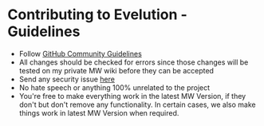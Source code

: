 # Contributing to Evelution - Guidelines
- Follow [GitHub Community Guidelines](https://docs.github.com/articles/github-community-guidelines)
- All changes should be checked for errors since those changes will be tested on my private MW wiki before they can be accepted
- Send any security issue [here](https://github.com/AWikia/SkinEvelution/security/advisories/new)
- No hate speech or anything 100% unrelated to the project
- You're free to make everything work in the latest MW Version, if they don't but don't remove any functionality. In certain cases, we also make things work in latest MW Version when required.
